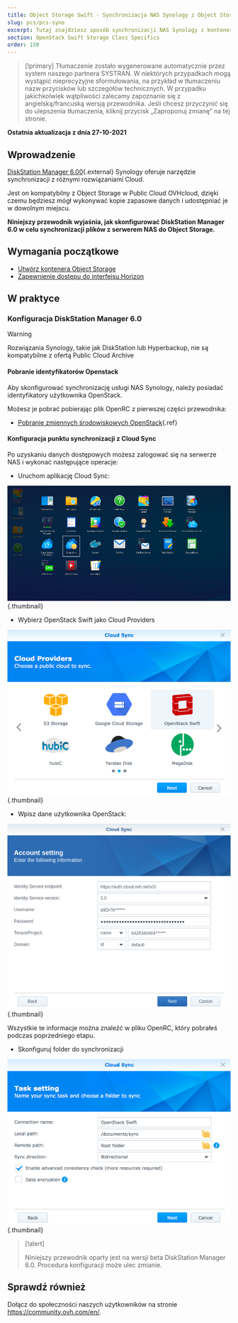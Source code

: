 ```yaml
---
title: Object Storage Swift - Synchronizacja NAS Synology z Object Storage
slug: pcs/pcs-syno
excerpt: Tutaj znajdziesz sposób synchronizacji NAS Synology z kontenerem.
section: OpenStack Swift Storage Class Specifics
order: 150
---
```


> [!primary]
> Tłumaczenie zostało wygenerowane automatycznie przez system naszego partnera SYSTRAN. W niektórych przypadkach mogą wystąpić nieprecyzyjne sformułowania, na przykład w tłumaczeniu nazw przycisków lub szczegółów technicznych. W przypadku jakichkolwiek wątpliwości zalecamy zapoznanie się z angielską/francuską wersją przewodnika. Jeśli chcesz przyczynić się do ulepszenia tłumaczenia, kliknij przycisk „Zaproponuj zmianę” na tej stronie.
>

**Ostatnia aktualizacja z dnia 27-10-2021**

## Wprowadzenie

[DiskStation Manager 6.00](https://www.synology.com/en-global/dsm/6.0beta){.external} Synology oferuje narzędzie synchronizacji z różnymi rozwiązaniami Cloud.

Jest on kompatybilny z Object Storage w Public Cloud OVHcloud, dzięki czemu będziesz mógł wykonywać kopie zapasowe danych i udostępniać je w dowolnym miejscu.

**Niniejszy przewodnik wyjaśnia, jak skonfigurować DiskStation Manager 6.0 w celu synchronizacji plików z serwerem NAS do Object Storage.**

## Wymagania początkowe

- [Utwórz kontenera Object Storage](https://docs.ovh.com/pl/storage/object-storage/pcs/create-container/)
- [Zapewnienie dostępu do interfejsu Horizon](https://docs.ovh.com/pl/public-cloud/tworzenie-i-usuwanie-uzytkownika-openstack/#tworzenie-uzytkownika-openstack)

## W praktyce

### Konfiguracja DiskStation Manager 6.0

> [!warning]
>
> Rozwiązania Synology, takie jak DiskStation lub Hyperbackup, nie są kompatybilne z ofertą Public Cloud Archive
>

#### Pobranie identyfikatorów Openstack

Aby skonfigurować synchronizację usługi NAS Synology, należy posiadać identyfikatory użytkownika OpenStack.

Możesz je pobrać pobierając plik OpenRC z pierwszej części przewodnika:

- [Pobranie zmiennych środowiskowych OpenStack](https://docs.ovh.com/pl/public-cloud/zmienne-srodowiskowe-openstack/#etap-1-zgromadzenie-zmiennych){.ref}

#### Konfiguracja punktu synchronizacji z Cloud Sync

Po uzyskaniu danych dostępowych możesz zalogować się na serwerze NAS i wykonać następujące operacje:

- Uruchom aplikację Cloud Sync:

![public-cloud](images/3791.png){.thumbnail}

- Wybierz OpenStack Swift jako Cloud Providers

![public-cloud](images/3788.png){.thumbnail}

- Wpisz dane użytkownika OpenStack:

![public-cloud](images/3792.png){.thumbnail}

Wszystkie te informacje można znaleźć w pliku OpenRC, który pobrałeś podczas poprzedniego etapu.

- Skonfiguruj folder do synchronizacji

![public-cloud](images/3790.png){.thumbnail}

> [!alert]
>
> Niniejszy przewodnik oparty jest na wersji beta DiskStation Manager 6.0. Procedura konfiguracji może ulec zmianie.
>

## Sprawdź również

Dołącz do społeczności naszych użytkowników na stronie <https://community.ovh.com/en/>.